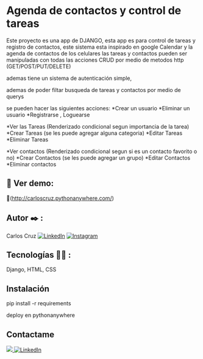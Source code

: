 # Agenda de contactos y control de tareas

Este proyecto es una app de DJANGO, 
esta app es para control de tareas y registro de contactos,
este sistema esta inspirado en google Calendar y la agenda de contactos de los celulares
las tareas y contactos pueden ser manipuladas con todas las acciones CRUD 
por medio de metodos http (GET/POST/PUT/DELETE)

ademas tiene un sistema de autenticación simple, 

ademas de poder filtar busqueda de tareas y contactos por medio de querys

se pueden hacer las siguientes acciones:
*Crear un usuario
*Eliminar un usuario
*Registrarse , Loguearse 

*Ver las Tareas (Renderizado condicional segun importancia de la tarea)
*Crear Tareas (se les puede agregar alguna categoria)
*Editar Tareas
*Eliminar Tareas

*Ver contactos (Renderizado condicional segun si es un contacto favorito o no)
*Crear Contactos (se les puede agregar un grupo)
*Editar Contactos
*Eliminar contactos


## 🔗 Ver demo:
🤖(http://carloscruz.pythonanywhere.com/)


## Autor ✒️ :
Carlos Cruz
[![LinkedIn](https://img.shields.io/badge/LinkedIn-%230077B5.svg?logo=linkedin&logoColor=white)](https://www.linkedin.com/in/carlos-jose-cruz-luengas/)
[![Instagram](https://img.shields.io/badge/Instagram-%23E4405F.svg?logo=Instagram&logoColor=white)](https://www.instagram.com/carlos_cruz.0/)

## Tecnologías 🧑‍💻 :

Django, HTML, CSS

## Instalación 

pip install -r requirements

deploy en pythonanywhere

## Contactame
<a href="mailto:carlosjose445566@gmail.com?"><img src="https://img.shields.io/badge/gmail-%23DD0031.svg?&style=for-the-badge&logo=gmail&logoColor=white"/> </a>
[![LinkedIn](https://img.shields.io/badge/LinkedIn-%230077B5.svg?logo=linkedin&logoColor=white)](https://www.linkedin.com/in/carlos-jose-cruz-luengas/)

